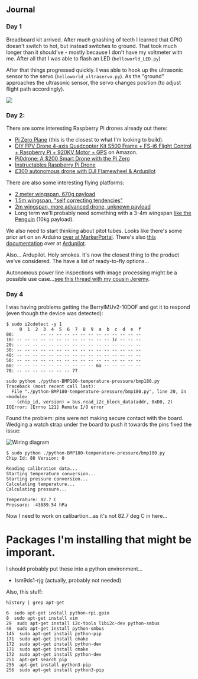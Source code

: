 
## Journal
### Day 1
Breadboard kit arrived.  After much gnashing of teeth I learned that GPIO doesn't switch to hot, but instead switches to ground.  That took much longer than it should've - mostly because I don't have my voltmeter with me.  After all that I was able to flash an LED (```helloworld_LED.py```)

After that things progressed quickly.  I was able to hook up the ultrasonic sensor to the servo (```helloworld_ultraservo.py```).  As the "ground" approaches the ultrasonic sensor, the servo changes position (to adjust flight path accordingly).

[![](http://img.youtube.com/vi/hOCjklzRYUM/0.jpg)](http://www.youtube.com/watch?v=hOCjklzRYUM "First day - journal entry")


### Day 2:
There are some interesting Raspberry Pi drones already out there:
* [Pi Zero Plane](https://www.instructables.com/id/Pi-Zero-Plane-a-150-Smart-Fixed-Wing-Drone-With-th/) (this is the closest to what I'm looking to build).
* [DIY FPV Drone 4-axis Quadcopter Kit S500 Frame + FS-i6 Flight Control + Raspberry Pi + 920KV Motor + GPS](https://www.amazon.com/4-axis-Quadcopter-Flight-Control-Raspberry/dp/B07R7DLQGK) on Amazon.
* [Pi0drone: A $200 Smart Drone with the Pi Zero](https://www.hackster.io/12590/pi0drone-a-200-smart-drone-with-the-pi-zero-4fec08)
* [Instructables Raspberry Pi Drone](https://www.instructables.com/id/The-Drone-Pi/)
* [£300 autonomous drone with DJI Flamewheel & Ardupilot](https://medium.com/the-reading-room/how-to-build-an-autonomous-drone-for-less-than-300-80ebeb2b1db8)

There are also some interesting flying platforms:
* [2 meter wingspan, 670g payload](https://www.banggood.com/Believer-1960mm-Wingspan-EPO-Twin-Motor-Aerial-Survey-Aircraft-FPV-Platform-Mapping-RC-Airplane-KIT-p-1178800.html)
* [1.5m wingspan, "self correcting tendencies"](https://www.readymaderc.com/products/details/strix-stratosurfer-pnp)
* [2m wingspan, more advanced drone, unknown payload](https://www.readymaderc.com/products/details/rmrc-anaconda-kit)
* Long term we'll probably need something with a 3-4m wingspan [like the Penguin](https://www.uavfactory.com/product/46) (10kg payload).

We also need to start thinking about pitot tubes.  Looks like there's some prior art on an Arduino [over at MarkerPortal](https://makersportal.com/blog/2019/02/06/arduino-pitot-tube-wind-speed-theory-and-experiment).  There's also [this documentation](https://ardupilot.org/plane/docs/airspeed.html) over at [Ardupilot](https://ardupilot.org/plane/index.html).

Also... Ardupilot.  Holy smokes.  It's now the closest thing to the product we've considered.  The have a list of ready-to-fly options...

Autonomous power line inspections with image processing might be a possible use case...[see this thread with my cousin Jeremy](https://github.com/srosro/BerryWing/blob/master/assets/autonomous-power-line-monitoring-use-case.png?raw=true).


### Day 4
I was having problems getting the BerryIMUv2-10DOF and get it to respond (even though the device was detected):

```
$ sudo i2cdetect -y 1
     0  1  2  3  4  5  6  7  8  9  a  b  c  d  e  f
00:          -- -- -- -- -- -- -- -- -- -- -- -- --
10: -- -- -- -- -- -- -- -- -- -- -- -- 1c -- -- --
20: -- -- -- -- -- -- -- -- -- -- -- -- -- -- -- --
30: -- -- -- -- -- -- -- -- -- -- -- -- -- -- -- --
40: -- -- -- -- -- -- -- -- -- -- -- -- -- -- -- --
50: -- -- -- -- -- -- -- -- -- -- -- -- -- -- -- --
60: -- -- -- -- -- -- -- -- -- -- 6a -- -- -- -- --
70: -- -- -- -- -- -- -- 77
```

```
sudo python ./python-BMP180-temperature-pressure/bmp180.py
Traceback (most recent call last):
  File "./python-BMP180-temperature-pressure/bmp180.py", line 20, in <module>
    (chip_id, version) = bus.read_i2c_block_data(addr, 0xD0, 2)
IOError: [Errno 121] Remote I/O error
```

Found the problem: pins were not making secure contact with the board.  Wedging a watch strap under the board to push it towards the pins fixed the issue:

![Wiring diagram](https://raw.githubusercontent.com/srosro/BerryWing/master/assets/watch-wedge.png)

```
$ sudo python ./python-BMP180-temperature-pressure/bmp180.py
Chip Id: 88 Version: 0

Reading calibration data...
Starting temperature conversion...
Starting pressure conversion...
Calculating temperature...
Calculating pressure...

Temperature: 82.7 C
Pressure: -43889.54 hPa
```

Now I need to work on calibartion...as it's not 82.7 deg C in here...

# Packages I'm installing that might be imporant.
I should probably put these into a python environment...

* lsm9ds1-rjg (actually, probably not needed)

Also, this stuff:

```
history | grep apt-get

6  sudo apt-get install python-rpi.gpio
8  sudo apt-get install vim
29  sudo apt-get install i2c-tools libi2c-dev python-smbus
48  sudo apt-get install python-smbus
145  sudo apt-get install python-pip
171  sudo apt-get install cmake
172  sudo apt-get install python-dev
171  sudo apt-get install cmake
172  sudo apt-get install python-dev
251  apt-get search pip
255  apt-get install python3-pip
256  sudo apt-get install python3-pip
```
